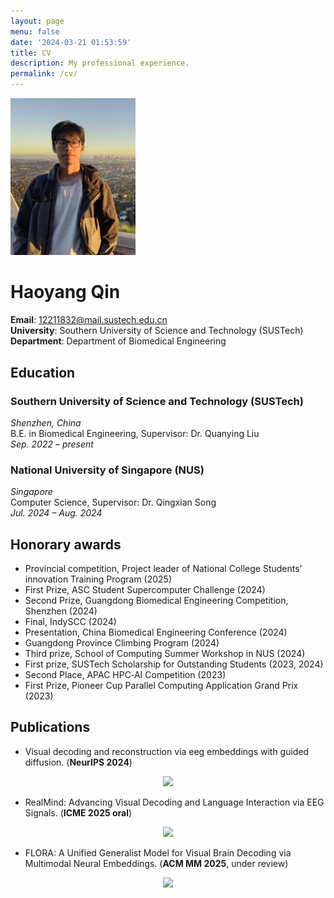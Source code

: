```yaml
---
layout: page
menu: false
date: '2024-03-21 01:53:59'
title: CV
description: My professional experience.
permalink: /cv/
---
```

<img class="img-rounded" src="/assets/img/uploads/profile.jpg" alt="wojiao-yc" width="200">

# Haoyang Qin
**Email**: 12211832@mail.sustech.edu.cn  
**University**: Southern University of Science and Technology (SUSTech)  
**Department**: Department of Biomedical Engineering  

## Education

### Southern University of Science and Technology (SUSTech)
*Shenzhen, China*  
B.E. in Biomedical Engineering, Supervisor: Dr. Quanying Liu  
*Sep. 2022 – present*

### National University of Singapore (NUS)
*Singapore*  
Computer Science, Supervisor: Dr. Qingxian Song  
*Jul. 2024 – Aug. 2024*

## Honorary awards

- Provincial competition, Project leader of National College Students' innovation Training Program (2025)
- First Prize, ASC Student Supercomputer Challenge (2024)
- Second Prize, Guangdong Biomedical Engineering Competition, Shenzhen (2024)
- Final, IndySCC (2024)
- Presentation, China Biomedical Engineering Conference (2024)
- Guangdong Province Climbing Program (2024)
- Third prize, School of Computing Summer Workshop in NUS (2024)
- First prize, SUSTech Scholarship for Outstanding Students (2023, 2024)
- Second Place, APAC HPC‑AI Competition (2023)
- First Prize, Pioneer Cup Parallel Computing Application Grand Prix (2023)

## Publications

- Visual decoding and reconstruction via eeg embeddings with guided diffusion. (**NeurIPS 2024**)
<p align="center">
  <a href="#">
  <p align="center">
    <a href='https://arxiv.org/pdf/2403.07721'><img src='http://img.shields.io/badge/Paper-arxiv.2403.07721-B31B1B.svg'></a>
  </p>
</p>


- RealMind: Advancing Visual Decoding and Language Interaction via EEG Signals. (**ICME 2025 oral**)
<p align="center">
  <a href="#">
  <p align="center">
    <a href='https://arxiv.org/pdf/2403.07721'><img src='http://img.shields.io/badge/Paper-arxiv.2403.07721-B31B1B.svg'></a>
  </p>
</p>

- FLORA: A Unified Generalist Model for Visual Brain Decoding via Multimodal Neural Embeddings. (**ACM MM 2025**, under review)
<p align="center">
  <a href="#">
  <p align="center">
    <a href='https://arxiv.org/pdf/2403.07721'><img src='http://img.shields.io/badge/Paper-arxiv.2403.07721-B31B1B.svg'></a>
  </p>
</p>